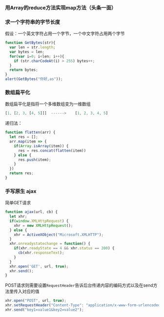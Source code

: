 ### 用Array的reduce方法实现map方法（头条一面）

### 求一个字符串的字节长度

假设：一个英文字符占用一个字节，一个中文字符占用两个字节

```js
function GetBytes(str){
  var len = str.length;
  var bytes = len;
  for(var i=0; i<len; i++){
    if (str.charCodeAt(i) > 255) bytes++;
  }
  return bytes;
}
alert(GetBytes("你好,as"));
```

### 数组扁平化

数组扁平化是指将一个多维数组变为一维数组

```js
[1, [2, 3, [4, 5]]]  ------>    [1, 2, 3, 4, 5]
```

递归法：

```js
function flatten(arr) {
  let res = [];
  arr.map(item => {
    if(Array.isArray(item)) {
      res = res.concat(flatten(item))
    } else {
      res.push(item);
    }
  })
  return res;
}
```

### 手写原生 ajax

简单GET请求

```js
function ajax(url, cb) {
  let xhr;
  if(window.XMLHttpRequest) {
    xhr = new XMLHttpRequest();
  } else {
    xhr = ActiveXObject("Microsoft.XMLHTTP");
  }
  xhr.onreadystatechange = function() {
    if(xhr.readyState == 4 && xhr.status == 200) {
      cb(xhr.responseText);
    } 
  }
  xhr.open('GET', url, true);
  xhr.send();
}
```
POST请求则需要设置`RequestHeader`告诉后台传递内容的编码方式以及在send方法里传入对应的值
```js
xhr.open("POST", url, true);
xhr.setRequestHeader("Content-Type": "application/x-www-form-urlencoded");
xhr.send("key1=value1&key2=value2");
```